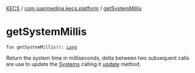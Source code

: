 [KECS](../index.md) / [com.juanmedina.kecs.platform](index.md) / [getSystemMillis](./get-system-millis.md)

# getSystemMillis

`fun getSystemMillis(): `[`Long`](https://kotlinlang.org/api/latest/jvm/stdlib/kotlin/-long/index.html)

Return the system time in milliseconds, delta between two subsequent calls are use to update the
[Systems](../com.juanmedina.kecs.system/-system/index.md) calling it [update](../com.juanmedina.kecs.system/-system/update.md) method.


